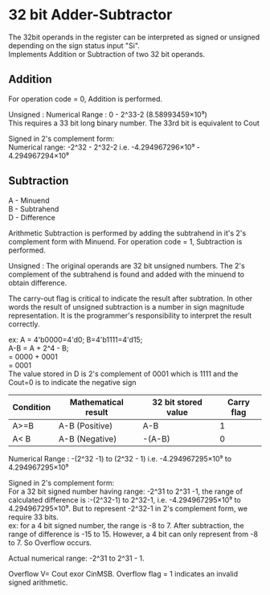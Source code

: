 # 32 bit Adder-Subtractor  

The 32bit operands in the register can be interpreted as signed or unsigned depending on the sign status input "Si".  
Implements Addition or Subtraction of two 32 bit operands.  

## Addition  
For operation code = 0, Addition is performed.

Unsigned : 
Numerical Range : 0 - 2^33-2 (8.58993459×10⁹)  
This requires a 33 bit long binary number. The 33rd bit is equivalent to Cout

Signed in 2's complement form:  
Numerical range: -2^32 - 2^32-2 i.e. -4.294967296×10⁹ - 4.294967294×10⁹


## Subtraction  
A - Minuend  
B - Subtrahend  
D - Difference  

Arithmetic Subtraction is performed by adding the subtrahend in it's 2's complement form with Minuend. 
For operation code = 1, Subtraction is performed.

Unsigned : 
The original operands are 32 bit unsigned numbers. The 2's complement of the subtrahend is found and added with the minuend to obtain difference.  

The carry-out flag is critical to indicate the result after subtration. In other words the result of unsigned subtraction is a number in sign magnitude representation. It is the programmer's responsibility to interpret the result correctly.  

ex: A = 4'b0000=4'd0; B=4'b1111=4'd15;  
    A-B = A    + 2^4 - B;  
        = 0000 + 0001  
        = 0001  
    The value stored in D is 2's complement of 0001 which is 1111 and the Cout=0 is to indicate the negative sign  


| Condition | Mathematical result | 32 bit stored value | Carry flag |
------------|---------------------|---------------------|------------|
A>=B        |   A-B (Positive)    |    A-B              |       1    |
A< B        |   A-B (Negative)    |  -(A-B)             |       0    |

Numerical Range : -(2^32 -1) to (2^32 - 1) i.e. -4.294967295×10⁹ to 4.294967295×10⁹  

Signed in 2's complement form:  
For a 32 bit signed number having range: -2^31 to 2^31 -1, the range of calculated difference is :-(2^32-1) to 2^32-1, i.e. -4.294967295×10⁹ to 4.294967295×10⁹. But to represent -2^32-1 in 2's complement form, we require 33 bits.  
ex: for a 4 bit signed number, the range is -8 to 7. After subtraction, the range of difference is -15 to 15. However, a 4 bit can only represent from -8 to 7. So Overflow occurs.

Actual numerical range: -2^31 to 2^31 - 1.

Overflow V= Cout exor CinMSB. Overflow flag = 1 indicates an invalid signed arithmetic.



